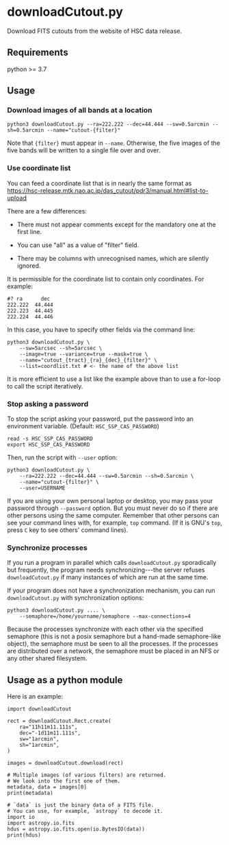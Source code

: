 downloadCutout.py
==============================================================================

Download FITS cutouts from the website of HSC data release.

Requirements
------------------------------------------------------------------------------

python >= 3.7

Usage
------------------------------------------------------------------------------

### Download images of all bands at a location

```
python3 downloadCutout.py --ra=222.222 --dec=44.444 --sw=0.5arcmin --sh=0.5arcmin --name="cutout-{filter}"
```

Note that `{filter}` must appear in `--name`.
Otherwise, the five images of the five bands will be written
to a single file over and over.

### Use coordinate list

You can feed a coordinate list that is in nearly the same format as
https://hsc-release.mtk.nao.ac.jp/das_cutout/pdr3/manual.html#list-to-upload

There are a few differences:

  - There must not appear comments
    except for the mandatory one at the first line.

  - You can use "all" as a value of "filter" field.

  - There may be columns with unrecognised names,
    which are silently ignored.

It is permissible for the coordinate list to contain only coordinates.
For example:

```
#? ra      dec
222.222  44.444
222.223  44.445
222.224  44.446
```

In this case, you have to specify other fields via the command line:

```
python3 downloadCutout.py \
    --sw=5arcsec --sh=5arcsec \
    --image=true --variance=true --mask=true \
    --name="cutout_{tract}_{ra}_{dec}_{filter}" \
    --list=coordlist.txt # <- the name of the above list
```

It is more efficient to use a list like the example above
than to use a for-loop to call the script iteratively.

### Stop asking a password

To stop the script asking your password, put the password
into an environment variable. (Default: `HSC_SSP_CAS_PASSWORD`)

```
read -s HSC_SSP_CAS_PASSWORD
export HSC_SSP_CAS_PASSWORD
```

Then, run the script with `--user` option:

```
python3 downloadCutout.py \
    --ra=222.222 --dec=44.444 --sw=0.5arcmin --sh=0.5arcmin \
    --name="cutout-{filter}" \
    --user=USERNAME
```

If you are using your own personal laptop or desktop,
you may pass your password through `--password` option.
But you must never do so
if there are other persons using the same computer.
Remember that other persons can see your command lines
with, for example, `top` command.
(If it is GNU's `top`, press `C` key to see others' command lines).

### Synchronize processes

If you run a program in parallel which calls `downloadCutout.py` sporadically
but frequently, the program needs synchronizing---the server refuses
`downloadCutout.py` if many instances of which are run at the same time.

If your program does not have a synchronization mechanism,
you can run `downloadCutout.py` with synchronization options:

```
python3 downloadCutout.py .... \
    --semaphore=/home/yourname/semaphore --max-connections=4
```

Because the processes synchronize with each other via the specified semaphore
(this is not a posix semaphore but a hand-made semaphore-like object),
the semaphore must be seen to all the processes.
If the processes are distributed over a network,
the semaphore must be placed in an NFS or any other shared filesystem.

Usage as a python module
------------------------------------------------------------------------------

Here is an example:

```
import downloadCutout

rect = downloadCutout.Rect.create(
    ra="11h11m11.111s",
    dec="-1d11m11.111s",
    sw="1arcmin",
    sh="1arcmin",
)

images = downloadCutout.download(rect)

# Multiple images (of various filters) are returned.
# We look into the first one of them.
metadata, data = images[0]
print(metadata)

# `data` is just the binary data of a FITS file.
# You can use, for example, `astropy` to decode it.
import io
import astropy.io.fits
hdus = astropy.io.fits.open(io.BytesIO(data))
print(hdus)
```

